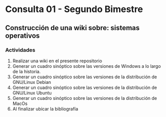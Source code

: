 # Consulta 01 - Segundo Bimestre

## Construcción de una wiki sobre: sistemas operativos

### Actividades

1.	Realizar una wiki en el presente repositorio
2.	Generar un cuadro sinóptico sobre las versiones de Windows a lo largo de la historia.
3.	Generar un cuadro sinóptico sobre las versiones de la distribución de GNU/Linux Debian
4.	Generar un cuadro sinóptico sobre las versiones de la distribución de GNU/Linux Ubuntu
5. 	Generar un cuadro sinóptico sobre las versiones de la distribución de MacOs
6. 	Al finalizar ubicar la bibliografía
